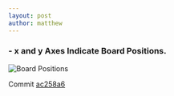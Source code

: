 ```yaml
---
layout: post
author: matthew
---
```


### - x and y Axes Indicate Board Positions. 

![Board Positions]({{site.url}}/img/board_positions.png)

Commit [ac258a6](https://github.com/matthewdhull/chess/commit/ac258a6106e9dcafd08baef30f54c5341477279f)